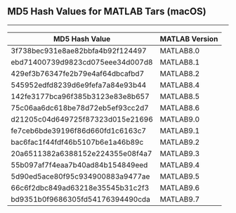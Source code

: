 ## MD5 Hash Values for MATLAB Tars (macOS)
---
|MD5 Hash Value                  |MATLAB Version|
|--------------------------------|--------------|
|3f738bec931e8ae82bbfa4b92f124497|MATLAB8.0	|
|ebd71400739d9823cd075eee34d007d8|MATLAB8.1	|
|429ef3b76347fe2b79e4af64dbcafbd7|MATLAB8.2	|
|545952edfd8239d6e9fefa7a84e93b44|MATLAB8.4     |
|142fe3177bca96f385b3123e83e8b657|MATLAB8.5     |
|75c06aa6dc618be78d72eb5ef93cc2d7|MATLAB8.6	|
|d21205c04d649725f87323d015e21696|MATLAB9.0     |
|fe7ceb6bde39196f86d660fd1c6163c7|MATLAB9.1	|
|bac6fac1f44fdf46b5107b6e1a46b89c|MATLAB9.2     |
|20a6511382a6388152e224355e08f4a7|MATLAB9.3     |
|55b097af7f4eaa7b40ad84b154849eed|MATLAB9.4     |
|5d90ed5ace80f95c934900883a9477ae|MATLAB9.5	|
|66c6f2dbc849ad63218e35545b31c2f3|MATLAB9.6     |
|bd9351b0f9686305fd54176394490cda|MATLAB9.7	|

